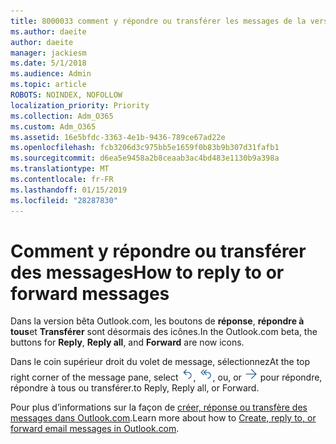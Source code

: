 ```yaml
---
title: 8000033 comment y répondre ou transférer les messages de la version bêta Outlook.com
ms.author: daeite
author: daeite
manager: jackiesm
ms.date: 5/1/2018
ms.audience: Admin
ms.topic: article
ROBOTS: NOINDEX, NOFOLLOW
localization_priority: Priority
ms.collection: Adm_O365
ms.custom: Adm_O365
ms.assetid: 16e5bfdc-3363-4e1b-9436-789ce67ad22e
ms.openlocfilehash: fcb3206d3c975bb5e1659f0b83b9b307d31fafb1
ms.sourcegitcommit: d6ea5e9458a2b8ceaab3ac4bd483e1130b9a398a
ms.translationtype: MT
ms.contentlocale: fr-FR
ms.lasthandoff: 01/15/2019
ms.locfileid: "28287830"
---
```

# <a name="how-to-reply-to-or-forward-messages"></a><span data-ttu-id="cd786-102">Comment y répondre ou transférer des messages</span><span class="sxs-lookup"><span data-stu-id="cd786-102">How to reply to or forward messages</span></span>

<span data-ttu-id="cd786-103">Dans la version bêta Outlook.com, les boutons de **réponse**, **répondre à tous**et **Transférer** sont désormais des icônes.</span><span class="sxs-lookup"><span data-stu-id="cd786-103">In the Outlook.com beta, the buttons for **Reply**, **Reply all**, and **Forward** are now icons.</span></span> 
  
<span data-ttu-id="cd786-104">Dans le coin supérieur droit du volet de message, sélectionnez</span><span class="sxs-lookup"><span data-stu-id="cd786-104">At the top right corner of the message pane, select</span></span> ![Répondre](media/08ad5200-369a-4a2f-bef5-ebdcbef5545f.png)<span data-ttu-id="cd786-106">,</span><span class="sxs-lookup"><span data-stu-id="cd786-106"></span></span> ![Répondre à tous](media/be5f41a1-dbea-471f-ba5d-7be4256922d2.png)<span data-ttu-id="cd786-108">, ou</span><span class="sxs-lookup"><span data-stu-id="cd786-108">, or</span></span> ![Transférer](media/29fd06ec-1642-40d1-8faa-ec437ef156fc.png) <span data-ttu-id="cd786-110">pour répondre, répondre à tous ou transférer.</span><span class="sxs-lookup"><span data-stu-id="cd786-110">to Reply, Reply all, or Forward.</span></span> 
  
<span data-ttu-id="cd786-111">Pour plus d’informations sur la façon de [créer, réponse ou transfère des messages dans Outlook.com](https://go.microsoft.com/fwlink/p/?linkid=873141).</span><span class="sxs-lookup"><span data-stu-id="cd786-111">Learn more about how to [Create, reply to, or forward email messages in Outlook.com](https://go.microsoft.com/fwlink/p/?linkid=873141).</span></span>
  

